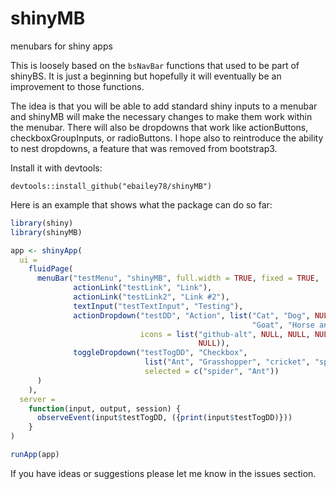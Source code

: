 # shinyMB
menubars for shiny apps

This is loosely based on the `bsNavBar` functions that used to be part of shinyBS. It is just a beginning but hopefully 
it will eventually be an improvement to those functions.

The idea is that you will be able to add standard shiny inputs to a menubar and shinyMB will make the necessary changes 
to make them work within the menubar. There will also be dropdowns that work like actionButtons, checkboxGroupInputs, 
or radioButtons. I hope also to reintroduce the ability to nest dropdowns, a feature that was removed from bootstrap3.

Install it with devtools:

`devtools::install_github("ebailey78/shinyMB")`

Here is an example that shows what the package can do so far:

```R
library(shiny)
library(shinyMB)

app <- shinyApp(
  ui = 
    fluidPage(
      menuBar("testMenu", "shinyMB", full.width = TRUE, fixed = TRUE, 
              actionLink("testLink", "Link"),
              actionLink("testLink2", "Link #2"),
              textInput("testTextInput", "Testing"),
              actionDropdown("testDD", "Action", list("Cat", "Dog", NULL, "Rat", "Sheep", 
                                                      "Goat", "Horse and Buggy" = "hnb"),
                             icons = list("github-alt", NULL, NULL, NULL, "child", NULL, 
                                          NULL)),
              toggleDropdown("testTogDD", "Checkbox", 
                              list("Ant", "Grasshopper", "cricket", "spider"), 
                              selected = c("spider", "Ant"))
      )
    ),
  server = 
    function(input, output, session) {
      observeEvent(input$testTogDD, ({print(input$testTogDD)}))
    }
)

runApp(app)
```

If you have ideas or suggestions please let me know in the issues section.
